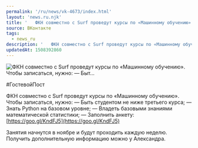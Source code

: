 ```yaml
---
permalink: '/ru/news/vk-4673/index.html'
layout: 'news.ru.njk'
title: '   ФКН совместно с Surf проведут курсы по «Машинному обучению». Чтобы записаться, нужно:  — Быт…'
source: ВКонтакте
tags:
  - news_ru
description: '   ФКН совместно с Surf проведут курсы по «Машинному обучению». Чтобы записаться, нужно:  — Быт…'
updatedAt: 1508392860
---
```

![   ФКН совместно с Surf проведут курсы по «Машинному обучению». Чтобы записаться, нужно:  — Быт…](https://sun9-4.userapi.com/impf/c841330/v841330715/2a963/DbefCoKCn58.jpg?size=1280x720&quality=96&sign=642233b98ee53c79bc99752184e8ad68&c_uniq_tag=M0qhMpU4_0PCpy6aw1X6Cvcj9humtC1R6jBWiLgcM-Y&type=album)

#ГостевойПост

ФКН совместно с Surf проведут курсы по «Машинному обучению». Чтобы записаться, нужно:
— Быть студентом не ниже третьего курса;
— Знать Python на базовом уровне;
— Владеть базовыми знаниями математической статистики;
— Заполнить анкету: [https://goo.gl/KndFJ5](https://goo.gl/KndFJ5)

Занятия начнутся в ноябре и будут проходить каждую неделю.
Получить дополнительную информацию можно у Александра.

